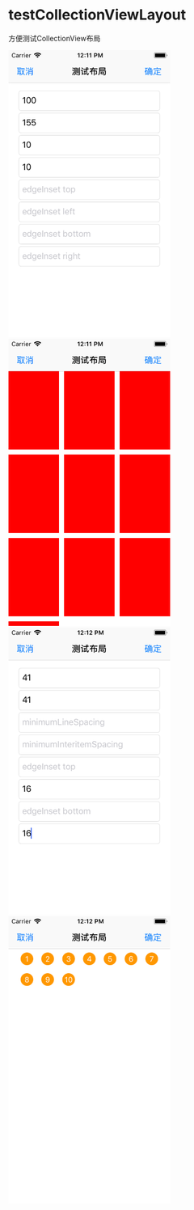 # testCollectionViewLayout
方便测试CollectionView布局
<div>
<img src="https://github.com/chaoshenglu/testCollectionViewLayout/blob/master/testCollectionView/1.png" width = "320" height = "568" alt="" align=left/>

<img src="https://github.com/chaoshenglu/testCollectionViewLayout/blob/master/testCollectionView/2.png" width = "320" height = "568" alt="" align=right/>
</div>
<div>
<img src="https://github.com/chaoshenglu/testCollectionViewLayout/blob/master/testCollectionView/3.png" width = "320" height = "568" alt="" align=left/>

<img src="https://github.com/chaoshenglu/testCollectionViewLayout/blob/master/testCollectionView/4.png" width = "320" height = "568" alt="" align=right/>
</div>
